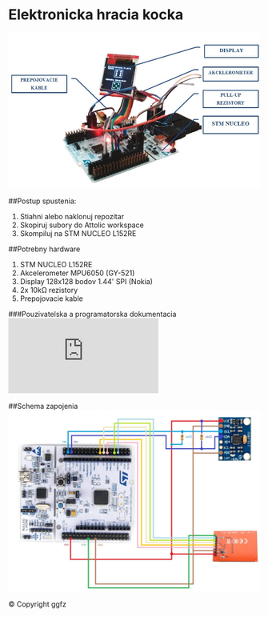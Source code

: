 # Elektronicka hracia kocka

![alt tag](https://github.com/vrs2016/hracia_kocka/blob/master/titleimage.JPG)

##Postup spustenia:
1. Stiahni alebo naklonuj repozitar
2. Skopiruj subory do Attolic workspace
3. Skompiluj na STM NUCLEO L152RE

##Potrebny hardware
1. STM NUCLEO L152RE
2. Akcelerometer MPU6050 (GY-521)
3. Display 128x128 bodov 1.44' SPI (Nokia)
4. 2x 10kΩ rezistory
5. Prepojovacie kable

###Pouzivatelska a programatorska dokumentacia
![tag](https://github.com/vrs2016/hracia_kocka/blob/master/Pouzivatelska_dokumentacia.pdf)

##Schema zapojenia
![alt tag](https://github.com/vrs2016/hracia_kocka/blob/master/schema.png)

© Copyright ggfz
